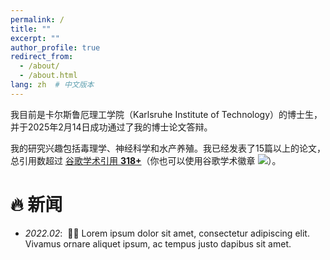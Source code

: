 ```yaml
---
permalink: /
title: ""
excerpt: ""
author_profile: true
redirect_from: 
  - /about/
  - /about.html
lang: zh  # 中文版本
---
```


我目前是卡尔斯鲁厄理工学院（Karlsruhe Institute of Technology）的博士生，并于2025年2月14日成功通过了我的博士论文答辩。

我的研究兴趣包括毒理学、神经科学和水产养殖。我已经发表了15篇以上的论文，总引用数超过 <a href='https://scholar.google.com/citations?user=ngAAQ0sAAAAJ&hl=en'>谷歌学术引用 <strong><span id='total_cit'>318+</span></strong></a>（你也可以使用谷歌学术徽章 <a href='https://scholar.google.com/citations?user=ngAAQ0sAAAAJ&hl=en'><img src="https://img.shields.io/endpoint?url={{ url | url_encode }}&logo=Google%20Scholar&labelColor=f6f6f6&color=9cf&style=flat&label=citations"></a>）。

# 🔥 新闻
- *2022.02*: &nbsp;🎉🎉 Lorem ipsum dolor sit amet, consectetur adipiscing elit. Vivamus ornare aliquet ipsum, ac tempus justo dapibus sit amet.
